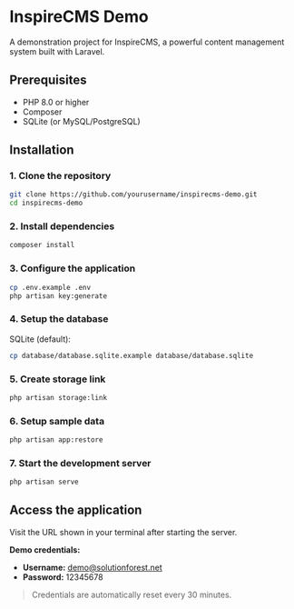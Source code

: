 # InspireCMS Demo

A demonstration project for InspireCMS, a powerful content management system built with Laravel.

## Prerequisites

-   PHP 8.0 or higher
-   Composer
-   SQLite (or MySQL/PostgreSQL)

## Installation

### 1. Clone the repository

```bash
git clone https://github.com/yourusername/inspirecms-demo.git
cd inspirecms-demo
```

### 2. Install dependencies

```bash
composer install
```

### 3. Configure the application

```bash
cp .env.example .env
php artisan key:generate
```

### 4. Setup the database

SQLite (default):

```bash
cp database/database.sqlite.example database/database.sqlite
```

### 5. Create storage link

```bash
php artisan storage:link
```

### 6. Setup sample data

```bash
php artisan app:restore
```

### 7. Start the development server

```bash
php artisan serve
```

## Access the application

Visit the URL shown in your terminal after starting the server.

**Demo credentials:**

-   **Username:** demo@solutionforest.net
-   **Password:** 12345678

> Credentials are automatically reset every 30 minutes.
